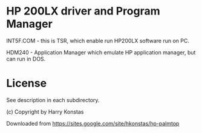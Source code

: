 # HP 200LX driver and Program Manager

INT5F.COM - this is TSR, which enable run HP200LX software run on PC.

HDM240 - Application Manager which emulate HP application manager, but can run in DOS.

# License 

See description in each subdirectory.

(c) Copyright by Harry Konstas

Downloaded from https://sites.google.com/site/hkonstas/hp-palmtop